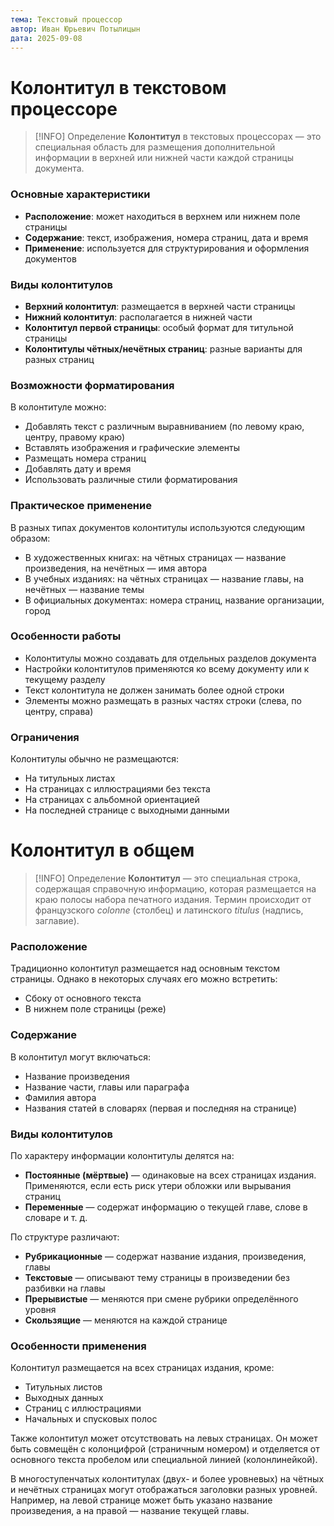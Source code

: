 ```yaml
---
тема: Текстовый процессор
автор: Иван Юрьевич Потылицын
дата: 2025-09-08
---
```


# Колонтитул в текстовом процессоре

> [!INFO] Определение
> **Колонтитул** в текстовых процессорах — это специальная область для размещения дополнительной информации в верхней или нижней части каждой страницы документа.

### Основные характеристики

- **Расположение**: может находиться в верхнем или нижнем поле страницы
- **Содержание**: текст, изображения, номера страниц, дата и время
- **Применение**: используется для структурирования и оформления документов

### Виды колонтитулов

- **Верхний колонтитул**: размещается в верхней части страницы
- **Нижний колонтитул**: располагается в нижней части
- **Колонтитул первой страницы**: особый формат для титульной страницы
- **Колонтитулы чётных/нечётных страниц**: разные варианты для разных страниц

### Возможности форматирования

В колонтитуле можно:

- Добавлять текст с различным выравниванием (по левому краю, центру, правому краю)
- Вставлять изображения и графические элементы
- Размещать номера страниц
- Добавлять дату и время
- Использовать различные стили форматирования

### Практическое применение

В разных типах документов колонтитулы используются следующим образом:

- В художественных книгах: на чётных страницах — название произведения, на нечётных — имя автора
- В учебных изданиях: на чётных страницах — название главы, на нечётных — название темы
- В официальных документах: номера страниц, название организации, город

### Особенности работы

- Колонтитулы можно создавать для отдельных разделов документа
- Настройки колонтитулов применяются ко всему документу или к текущему разделу
- Текст колонтитула не должен занимать более одной строки
- Элементы можно размещать в разных частях строки (слева, по центру, справа)

### Ограничения

Колонтитулы обычно не размещаются:

- На титульных листах
- На страницах с иллюстрациями без текста
- На страницах с альбомной ориентацией
- На последней странице с выходными данными

# Колонтитул в общем

> [!INFO] Определение
> **Колонтитул** — это специальная строка, содержащая справочную информацию, которая размещается на краю полосы набора печатного издания. Термин происходит от французского _colonne_ (столбец) и латинского _titulus_ (надпись, заглавие).

### Расположение

Традиционно колонтитул размещается над основным текстом страницы. Однако в некоторых случаях его можно встретить:

- Сбоку от основного текста
- В нижнем поле страницы (реже)

### Содержание

В колонтитул могут включаться:

- Название произведения
- Название части, главы или параграфа
- Фамилия автора
- Названия статей в словарях (первая и последняя на странице)

### Виды колонтитулов

По характеру информации колонтитулы делятся на:

- **Постоянные (мёртвые)** — одинаковые на всех страницах издания. Применяются, если есть риск утери обложки или вырывания страниц
- **Переменные** — содержат информацию о текущей главе, слове в словаре и т. д.

По структуре различают:

- **Рубрикационные** — содержат название издания, произведения, главы
- **Текстовые** — описывают тему страницы в произведении без разбивки на главы
- **Прерывистые** — меняются при смене рубрики определённого уровня
- **Скользящие** — меняются на каждой странице

### Особенности применения

Колонтитул размещается на всех страницах издания, кроме:

- Титульных листов
- Выходных данных
- Страниц с иллюстрациями
- Начальных и спусковых полос

Также колонтитул может отсутствовать на левых страницах. Он может быть совмещён с колонцифрой (страничным номером) и отделяется от основного текста пробелом или специальной линией (колонлинейкой).

В многоступенчатых колонтитулах (двух- и более уровневых) на чётных и нечётных страницах могут отображаться заголовки разных уровней. Например, на левой странице может быть указано название произведения, а на правой — название текущей главы.
